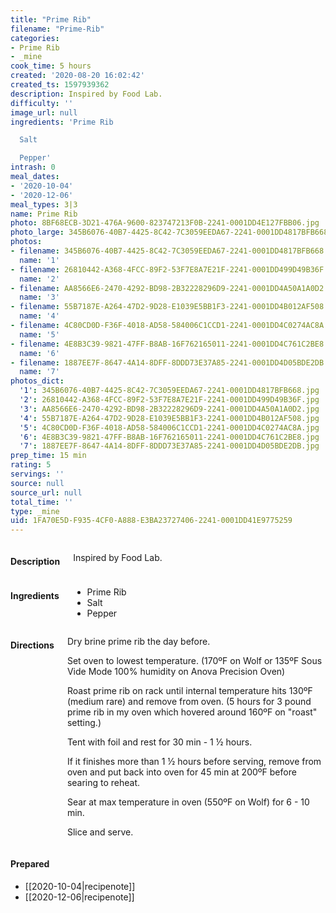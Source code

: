 ```yaml
---
title: "Prime Rib"
filename: "Prime-Rib"
categories:
- Prime Rib
- _mine
cook_time: 5 hours
created: '2020-08-20 16:02:42'
created_ts: 1597939362
description: Inspired by Food Lab.
difficulty: ''
image_url: null
ingredients: 'Prime Rib

  Salt

  Pepper'
intrash: 0
meal_dates:
- '2020-10-04'
- '2020-12-06'
meal_types: 3|3
name: Prime Rib
photo: 8BF68ECB-3D21-476A-9600-823747213F0B-2241-0001DD4E127FBB06.jpg
photo_large: 345B6076-40B7-4425-8C42-7C3059EEDA67-2241-0001DD4817BFB668.jpg
photos:
- filename: 345B6076-40B7-4425-8C42-7C3059EEDA67-2241-0001DD4817BFB668.jpg
  name: '1'
- filename: 26810442-A368-4FCC-89F2-53F7E8A7E21F-2241-0001DD499D49B36F.jpg
  name: '2'
- filename: AA8566E6-2470-4292-BD98-2B32228296D9-2241-0001DD4A50A1A0D2.jpg
  name: '3'
- filename: 55B7187E-A264-47D2-9D28-E1039E5BB1F3-2241-0001DD4B012AF508.jpg
  name: '4'
- filename: 4C80CD0D-F36F-4018-AD58-584006C1CCD1-2241-0001DD4C0274AC8A.jpg
  name: '5'
- filename: 4E8B3C39-9821-47FF-B8AB-16F762165011-2241-0001DD4C761C2BE8.jpg
  name: '6'
- filename: 1887EE7F-8647-4A14-8DFF-8DDD73E37A85-2241-0001DD4D05BDE2DB.jpg
  name: '7'
photos_dict:
  '1': 345B6076-40B7-4425-8C42-7C3059EEDA67-2241-0001DD4817BFB668.jpg
  '2': 26810442-A368-4FCC-89F2-53F7E8A7E21F-2241-0001DD499D49B36F.jpg
  '3': AA8566E6-2470-4292-BD98-2B32228296D9-2241-0001DD4A50A1A0D2.jpg
  '4': 55B7187E-A264-47D2-9D28-E1039E5BB1F3-2241-0001DD4B012AF508.jpg
  '5': 4C80CD0D-F36F-4018-AD58-584006C1CCD1-2241-0001DD4C0274AC8A.jpg
  '6': 4E8B3C39-9821-47FF-B8AB-16F762165011-2241-0001DD4C761C2BE8.jpg
  '7': 1887EE7F-8647-4A14-8DFF-8DDD73E37A85-2241-0001DD4D05BDE2DB.jpg
prep_time: 15 min
rating: 5
servings: ''
source: null
source_url: null
total_time: ''
type: _mine
uid: 1FA70E5D-F935-4CF0-A888-E3BA23727406-2241-0001DD41E9775259
---
```

<div class="large-8 medium-7 columns" id="writeup">		<h4 id="description">Description</h4>
<div class="box box-description content"><p>Inspired by Food Lab.</p>
</div>	</div><!-- #writeup -->
</div><!-- #row-one -->
<div class="row" id="row-two">	<div class="medium-4 small-5 columns"><h4 id="ingredients">Ingredients</h4><div class="box box-ingredients content"><ul>
<li>Prime Rib</li>
<li>Salt</li>
<li>Pepper</li>
</ul>
</div>	</div>	<div class="medium-6 small-7 columns"><h4 id="directions">Directions</h4><div class="box box-directions content"><p>Dry brine prime rib the day before.</p>
<p>Set oven to lowest temperature. (170ºF on Wolf or 135ºF Sous Vide Mode 100% humidity on Anova Precision Oven)</p>
<p>Roast prime rib on rack until internal temperature hits 130ºF (medium rare) and remove from oven. (5 hours for 3 pound prime rib in my oven which hovered around 160ºF on &quot;roast&quot; setting.)</p>
<p>Tent with foil and rest for 30 min - 1 ½ hours.</p>
<p>If it finishes more than 1 ½ hours before serving, remove from oven and put back into oven for 45 min at 200ºF before searing to reheat.</p>
<p>Sear at max temperature in oven (550ºF on Wolf) for 6 - 10 min.</p>
<p>Slice and serve.</p>
</div>	</div>	<div class="medium-2 columns" id="photo-sidebar">		<div class="" id="meals"><h4>Prepared</h4><ul>
<li>[[2020-10-04|recipenote]]</li>
<li>[[2020-12-06|recipenote]]</li>
</ul>
		</div>
